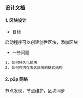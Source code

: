 
### 设计文档

#### 1. 区块设计

- 目标

启动程序可以创建创世区块，添加区块

- 一些问题

```
1. 如何持久化区块
2. 如何在内存表达区块的链式结构
```
#### 2. p2p 网络

节点发现，节点维护，区块同步
